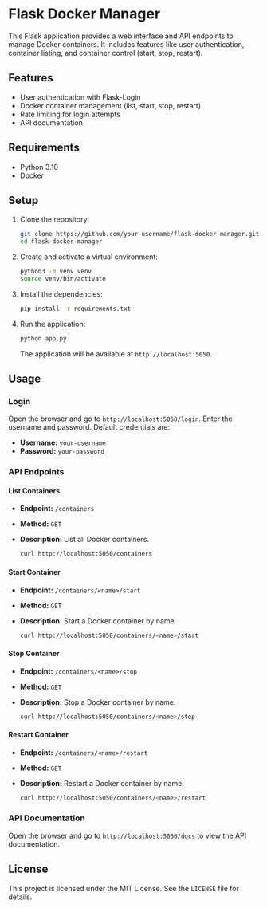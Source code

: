 # Flask Docker Manager

This Flask application provides a web interface and API endpoints to manage Docker containers. It includes features like user authentication, container listing, and container control (start, stop, restart).

## Features

- User authentication with Flask-Login
- Docker container management (list, start, stop, restart)
- Rate limiting for login attempts
- API documentation

## Requirements

- Python 3.10
- Docker

## Setup

1. Clone the repository:

   ```sh
   git clone https://github.com/your-username/flask-docker-manager.git
   cd flask-docker-manager
   ```

2. Create and activate a virtual environment:

   ```sh
   python3 -m venv venv
   source venv/bin/activate
   ```

3. Install the dependencies:

   ```sh
   pip install -r requirements.txt
   ```

4. Run the application:

   ```sh
   python app.py
   ```

   The application will be available at `http://localhost:5050`.

## Usage

### Login

Open the browser and go to `http://localhost:5050/login`. Enter the username and password. Default credentials are:

- **Username:** `your-username`
- **Password:** `your-password`

### API Endpoints

#### List Containers

- **Endpoint:** `/containers`
- **Method:** `GET`
- **Description:** List all Docker containers.

  ```sh
  curl http://localhost:5050/containers
  ```

#### Start Container

- **Endpoint:** `/containers/<name>/start`
- **Method:** `GET`
- **Description:** Start a Docker container by name.

  ```sh
  curl http://localhost:5050/containers/<name>/start
  ```

#### Stop Container

- **Endpoint:** `/containers/<name>/stop`
- **Method:** `GET`
- **Description:** Stop a Docker container by name.

  ```sh
  curl http://localhost:5050/containers/<name>/stop
  ```

#### Restart Container

- **Endpoint:** `/containers/<name>/restart`
- **Method:** `GET`
- **Description:** Restart a Docker container by name.

  ```sh
  curl http://localhost:5050/containers/<name>/restart
  ```

### API Documentation

Open the browser and go to `http://localhost:5050/docs` to view the API documentation.

## License

This project is licensed under the MIT License. See the `LICENSE` file for details.
